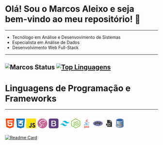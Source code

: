 # Olá! Sou o Marcos Aleixo e seja bem-vindo ao meu repositório! :vulcan_salute:
---
- Tecnólogo em Análise e Desenvovimento de Sistemas
- Especialista em Análise de Dados
- Desenvolvimento Web Full-Stack
---
![Marcos Status](https://github-readme-stats.vercel.app/api?username=maleixorm&show_icons=true&theme=dracula)
[![Top Linguagens](https://github-readme-stats.vercel.app/api/top-langs/?username=maleixorm&layout=compact)](https://github.com/anuraghazra/github-readme-stats)
---
# Linguagens de Programação e Frameworks
---
![HTML5](html5.png) ![CSS3](css3.png) ![JavaScript](js.png) ![SASS](sass.png) ![Bootstrap](bs.png) ![Tailwind](tw.png) ![Node JS](nodejs.png) ![Java](java.png) ![PHP](php.png) ![ShellScript](ssh.png) ![MySQL](mysql.png)
---
[![Readme Card](https://github-readme-stats.vercel.app/api/pin/?username=maleixorm&repo=PHP)](https://github.com/maleixorm/PHP)
